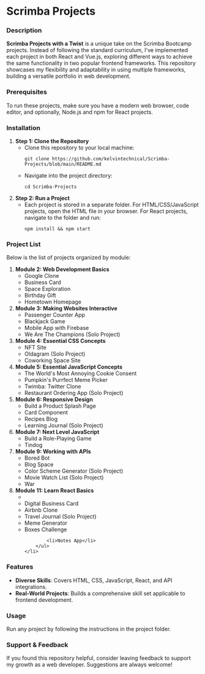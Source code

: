 <!DOCTYPE html>
<html lang="en">
<head>
    <meta charset="UTF-8">
</head>
<body>

<h1>Scrimba Projects</h1>

<h3>Description</h3>
<p><strong>Scrimba Projects with a Twist</strong> is a unique take on the Scrimba Bootcamp projects. Instead of following the standard curriculum, I've implemented each project in both React and Vue.js, exploring different ways to achieve the same functionality in two popular frontend frameworks. This repository showcases my flexibility and adaptability in using multiple frameworks, building a versatile portfolio in web development.</p>

<h3>Prerequisites</h3>
<p>To run these projects, make sure you have a modern web browser, code editor, and optionally, Node.js and npm for React projects.</p>

<h3>Installation</h3>
<ol>
    <li><strong>Step 1: Clone the Repository</strong>
        <ul>
            <li>Clone this repository to your local machine:
                <pre><code>git clone https://github.com/kelvintechnical/Scrimba-Projects/blob/main/README.md</code></pre>
            </li>
            <li>Navigate into the project directory:
                <pre><code>cd Scrimba-Projects</code></pre>
            </li>
        </ul>
    </li>
    <li><strong>Step 2: Run a Project</strong>
        <ul>
            <li>Each project is stored in a separate folder. For HTML/CSS/JavaScript projects, open the HTML file in your browser. For React projects, navigate to the folder and run:
                <pre><code>npm install && npm start</code></pre>
            </li>
        </ul>
    </li>
</ol>

<h3>Project List</h3>
<p>Below is the list of projects organized by module:</p>
<ol>
    <li><strong>Module 2: Web Development Basics</strong>
        <ul>
            <li>Google Clone</li>
            <li>Business Card</li>
            <li>Space Exploration</li>
            <li>Birthday Gift</li>
            <li>Hometown Homepage</li>
        </ul>
    </li>
    <li><strong>Module 3: Making Websites Interactive</strong>
        <ul>
            <li>Passenger Counter App</li>
            <li>Blackjack Game</li>
            <li>Mobile App with Firebase</li>
            <li>We Are The Champions (Solo Project)</li>
        </ul>
    </li>
    <li><strong>Module 4: Essential CSS Concepts</strong>
        <ul>
            <li>NFT Site</li>
            <li>Oldagram (Solo Project)</li>
            <li>Coworking Space Site</li>
        </ul>
    </li>
    <li><strong>Module 5: Essential JavaScript Concepts</strong>
        <ul>
            <li>The World's Most Annoying Cookie Consent</li>
            <li>Pumpkin's Purrfect Meme Picker</li>
            <li>Twimba: Twitter Clone</li>
            <li>Restaurant Ordering App (Solo Project)</li>
        </ul>
    </li>
    <li><strong>Module 6: Responsive Design</strong>
        <ul>
            <li>Build a Product Splash Page</li>
            <li>Card Component</li>
            <li>Recipes Blog</li>
            <li>Learning Journal (Solo Project)</li>
        </ul>
    </li>
    <li><strong>Module 7: Next Level JavaScript</strong>
        <ul>
            <li>Build a Role-Playing Game</li>
            <li>Tindog</li>
        </ul>
    </li>
    <li><strong>Module 9: Working with APIs</strong>
        <ul>
            <li>Bored Bot</li>
            <li>Blog Space</li>
            <li>Color Scheme Generator (Solo Project)</li>
            <li>Movie Watch List (Solo Project)</li>
            <li>War</li>
        </ul>
    </li>
    <li><strong>Module 11: Learn React Basics</strong>
        <ul>
    <li>
            <li>Digital Business Card</li>
            <li>Airbnb Clone</li>
            <li>Travel Journal (Solo Project)</li>
            <li>Meme Generator</li>
            <li>Boxes Challenge</li>

            <li>Notes App</li>
        </ul>
    </li>
</ol>

<h3>Features</h3>
<ul>
    <li><strong>Diverse Skills</strong>: Covers HTML, CSS, JavaScript, React, and API integrations.</li>
    <li><strong>Real-World Projects</strong>: Builds a comprehensive skill set applicable to frontend development.</li>
</ul>

<h3>Usage</h3>
<p>Run any project by following the instructions in the project folder.</p>

<h3>Support & Feedback</h3>
<p>If you found this repository helpful, consider leaving feedback to support my growth as a web developer. Suggestions are always welcome!</p>

</body>
</html>
